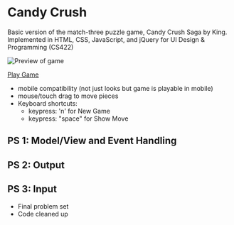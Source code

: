# Candy Crush

Basic version of the match-three puzzle game, Candy Crush Saga by King. Implemented in HTML, CSS, JavaScript, and jQuery for UI Design & Programming (CS422)

![Preview of game](https://eddevs.com/imgs/candy-crush.png)

[Play Game](https://EdDevs.com/candy-crush)

- mobile compatibility (not just looks but game is playable in mobile)
- mouse/touch drag to move pieces
- Keyboard shortcuts:
  - keypress: 'n' for New Game
  - keypress: "space" for Show Move

## PS 1: Model/View and Event Handling

## PS 2: Output

## PS 3: Input
- Final problem set
- Code cleaned up
